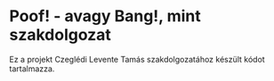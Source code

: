 # Poof! - avagy Bang!, mint szakdolgozat

Ez a projekt Czeglédi Levente Tamás szakdolgozatához készült kódot tartalmazza. 


